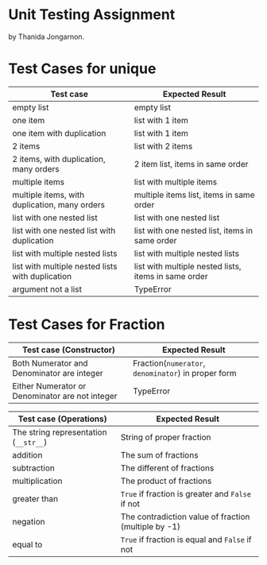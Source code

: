 # Unit Testing Assignment

by Thanida Jongarnon.


# Test Cases for unique


| Test case              |  Expected Result    |
|------------------------|---------------------|
| empty list             |  empty list         |
| one item               |  list with 1 item   |
| one item with duplication    |  list with 1 item   |
| 2 items               |  list with 2 items   |
| 2 items, with duplication, many orders | 2 item list, items in same order  |
| multiple items         |  list with multiple items   |
| multiple items, with duplication, many orders        |  multiple items list, items in same order   |
| list with one nested list               | list with one nested list   |
| list with one nested list with duplication              | list with one nested list, items in same order   |
| list with multiple nested lists           | list with multiple nested lists  |
| list with multiple nested lists with duplication         | list with multiple nested lists, items in same order  |
| argument not a list        |  TypeError|

# Test Cases for Fraction



 Test case (Constructor)         |  Expected Result    |
|------------------------|---------------------|
| Both Numerator and Denominator are integer| Fraction(`numerator`, `denominator`) in proper form    |
| Either Numerator or Denominator are not integer    |    TypeError     |


| Test case  (Operations)            |  Expected Result    |
|------------------------|---------------------|
| The string representation (`__str__`)|  String of proper fraction     |
| addition |   The sum of fractions   |
| subtraction |  The different of fractions    |
| multiplication|    The product of fractions   |
| greater than |  `True` if fraction is greater and `False` if not     |
| negation |  The  contradiction value of fraction (multiple by -1)  |
| equal to|  `True` if fraction is equal and `False` if not  |




